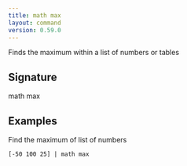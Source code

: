 ```yaml
---
title: math max
layout: command
version: 0.59.0
---
```


Finds the maximum within a list of numbers or tables

## Signature

math max 

## Examples

Find the maximum of list of numbers
```shell
[-50 100 25] | math max
```

